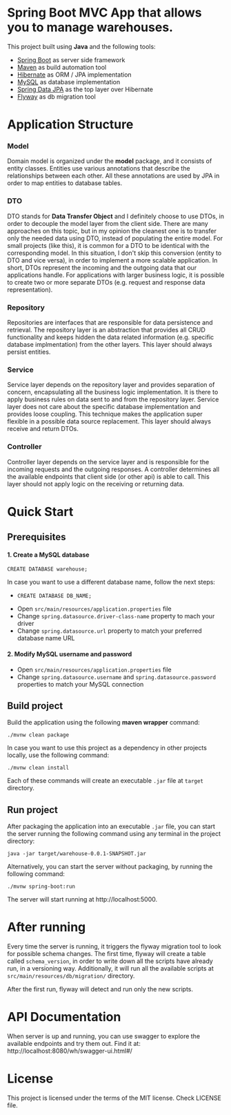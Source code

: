 # Spring Boot MVC App that allows you to manage warehouses.
This project built using **Java** and the following tools:
- [Spring Boot](https://spring.io/projects/spring-boot) as server side framework
- [Maven](https://maven.apache.org/) as build automation tool
- [Hibernate](https://hibernate.org/) as ORM / JPA implementation
- [MySQL](https://www.mysql.com/) as database implementation
- [Spring Data JPA](https://spring.io/projects/spring-data-jpa) as the top layer over Hibernate
- [Flyway](https://flywaydb.org/) as db migration tool


# Application Structure

### Model

Domain model is organized under the **model** package, and it consists of entity classes. Entities use various annotations that describe the
relationships between each other. All these annotations are used by JPA in order to map entities to database tables.

### DTO

DTO stands for **Data Transfer Object** and I definitely choose to use DTOs, in order to decouple the model layer from the client side.
There are many approaches on this topic, but in my opinion the cleanest one is to transfer only the needed data using DTO, instead of
populating the entire model. For small projects (like this), it is common for a DTO to be identical with the corresponding model. In this
situation, I don't skip this conversion (entity to DTO and vice versa), in order to implement a more scalable application. In short, DTOs
represent the incoming and the outgoing data that our applications handle. For applications with larger business logic, it is possible to
create two or more separate DTOs (e.g. request and response data representation).

### Repository

Repositories are interfaces that are responsible for data persistence and retrieval. The repository layer is an abstraction that provides all
CRUD functionality and keeps hidden the data related information (e.g. specific database implmentation) from the other layers. This layer
should always persist entities.

### Service

Service layer depends on the repository layer and provides separation of concern, encapsulating all the business logic implementation. It is
there to apply business rules on data sent to and from the repository layer. Service layer does not care about the specific database implementation
and provides loose coupling. This technique makes the application super flexible in a possible data source replacement. This layer should
always receive and return DTOs.

### Controller

Controller layer depends on the service layer and is responsible for the incoming requests and the outgoing responses. A controller determines all the
available endpoints that client side (or other api) is able to call. This layer should not apply logic on the receiving or returning data.

# Quick Start

## Prerequisites

#### 1. Create a MySQL database

```
CREATE DATABASE warehouse;
```
In case you want to use a different database name, follow the next steps:
 -  ```
    CREATE DATABASE DB_NAME;
    ```
 - Open ```src/main/resources/application.properties``` file
 - Change ```spring.datasource.driver-class-name``` property to mach your driver
 - Change ```spring.datasource.url``` property to match your preferred database name URL

#### 2. Modify MySQL username and password

- Open ```src/main/resources/application.properties``` file
- Change ```spring.datasource.username``` and ```spring.datasource.password``` properties to match your MySQL connection

## Build project

Build the application using the following **maven wrapper** command:
```
./mvnw clean package
```
In case you want to use this project as a dependency in other
projects locally, use the following command:
```
./mvnw clean install
```
Each of these commands will create an executable ```.jar``` file at ```target``` directory.

## Run project

After packaging the application into an executable ```.jar``` file, you can start the server running the following command using any terminal in the project directory:
```
java -jar target/warehouse-0.0.1-SNAPSHOT.jar
```
Alternatively, you can start the server without packaging, by running the following command:
```
./mvnw spring-boot:run
```
The server will start running at http://localhost:5000.

# After running

Every time the server is running, it triggers the flyway migration tool to look for possible schema changes. The first time, flyway will create a table called
```schema_version```, in order to write down all the scripts have already run, in a versioning way. Additionally, it will run all the available scripts at
```src/main/resources/db/migration/``` directory.  

After the first run, flyway will detect and run only the new scripts.

# API Documentation

When server is up and running, you can use swagger to explore the available endpoints and try them out. Find it at:
http://localhost:8080/wh/swagger-ui.html#/

# License
This project is licensed under the terms of the MIT license. Check LICENSE file.
